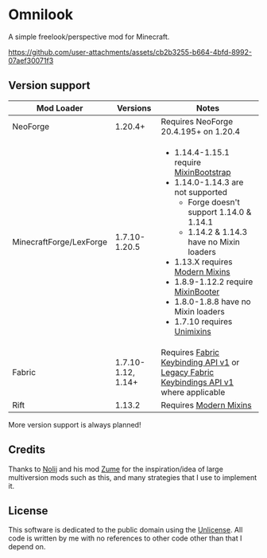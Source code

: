 # Omnilook

A simple freelook/perspective mod for Minecraft.

https://github.com/user-attachments/assets/cb2b3255-b664-4bfd-8992-07aef30071f3

## Version support

| Mod Loader              | Versions           | Notes                                                                                                                                                                                                                                                                                                                                                                                                                                                                                                                                                                        |
|-------------------------|--------------------|------------------------------------------------------------------------------------------------------------------------------------------------------------------------------------------------------------------------------------------------------------------------------------------------------------------------------------------------------------------------------------------------------------------------------------------------------------------------------------------------------------------------------------------------------------------------------|
| NeoForge                | 1.20.4+            | Requires NeoForge 20.4.195+ on 1.20.4                                                                                                                                                                                                                                                                                                                                                                                                                                                                                                                                        |
| MinecraftForge/LexForge | 1.7.10-1.20.5      | <ul><li>1.14.4-1.15.1 require <a href="https://modrinth.com/mod/mixinbootstrap">MixinBootstrap</a></li><li>1.14.0-1.14.3 are not supported<ul><li>Forge doesn't support 1.14.0 & 1.14.1</li><li>1.14.2 & 1.14.3 have no Mixin loaders</li></ul></li><li>1.13.X requires <a href="https://modrinth.com/mod/modernmixins">Modern Mixins</a></li><li>1.8.9-1.12.2 require <a href="https://modrinth.com/mod/mixinbooter">MixinBooter</a></li><li>1.8.0-1.8.8 have no Mixin loaders</li><li>1.7.10 requires <a href="https://modrinth.com/mod/unimixins">Unimixins</a></li></ul> |
| Fabric                  | 1.7.10-1.12, 1.14+ | Requires [Fabric Keybinding API v1](https://modrinth.com/mod/fabric-api/) or [Legacy Fabric Keybindings API v1](https://modrinth.com/mod/legacy-fabric-api) where applicable                                                                                                                                                                                                                                                                                                                                                                                                 |
| Rift                    | 1.13.2             | Requires <a href="https://modrinth.com/mod/modernmixins">Modern Mixins</a>                                                                                                                                                                                                                                                                                                                                                                                                                                                                                                   |

More version support is always planned!

## Credits
Thanks to [Nolij](https://github.com/Nolij) and his mod [Zume](https://github.com/Nolij/Zume)
for the inspiration/idea of large multiversion mods such as this, and many strategies that I use to implement it.


## License
This software is dedicated to the public domain using the [Unlicense](LICENSE). All code is written by me with no references to other code other than that I depend on.
